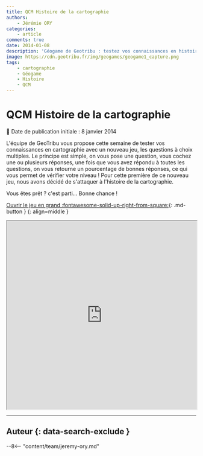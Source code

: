 ```yaml
---
title: QCM Histoire de la cartographie
authors:
    - Jérémie ORY
categories:
    - article
comments: true
date: 2014-01-08
description: 'Géogame de Geotribu : testez vos connaissances en histoire de la cartographie avec des questions à choix multiples (QCM).'
image: https://cdn.geotribu.fr/img/geogames/geogame1_capture.png
tags:
    - cartographie
    - Géogame
    - Histoire
    - QCM
---
```


# QCM Histoire de la cartographie

:calendar: Date de publication initiale : 8 janvier 2014

L'équipe de GeoTribu vous propose cette semaine de tester vos connaissances en cartographie avec un nouveau jeu, les questions à choix multiples. Le principe est simple, on vous pose une question, vous cochez une ou plusieurs réponses, une fois que vous avez répondu à toutes les questions, on vous retourne un pourcentage de bonnes réponses, ce qui vous permet de vérifier votre niveau ! Pour cette première de ce nouveau jeu, nous avons décidé de s'attaquer à l'histoire de la cartographie.

Vous êtes prêt ? c'est parti... Bonne chance !

[Ouvrir le jeu en grand :fontawesome-solid-up-right-from-square:](https://geotribu.github.io/geogames/troisieme_jeu){: .md-button }
{: align=middle }

<iframe name="geogame3" width="100%" height="500px" src="https://geotribu.github.io/geogames/troisieme_jeu" frameborder="1"></iframe>

----

## Auteur {: data-search-exclude }

--8<-- "content/team/jeremy-ory.md"

